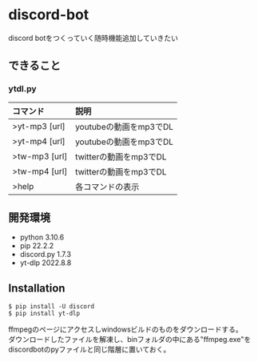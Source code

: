 # discord-bot
discord botをつくっていく随時機能追加していきたい
## できること
### ytdl.py
| コマンド | 説明 |
|:--------------|:-----------|
| >yt-mp3 [url] | youtubeの動画をmp3でDL |
| >yt-mp4 [url] | youtubeの動画をmp3でDL |
| >tw-mp3 [url] | twitterの動画をmp3でDL |
| >tw-mp4 [url] | twitterの動画をmp3でDL |
| >help         | 各コマンドの表示 |

## 開発環境
- python 3.10.6
- pip 22.2.2
- discord.py 1.7.3
- yt-dlp 2022.8.8
## Installation
```
$ pip install -U discord
$ pip install yt-dlp
```
ffmpegのページにアクセスしwindowsビルドのものをダウンロードする。  
ダウンロードしたファイルを解凍し、binフォルダの中にある"ffmpeg.exe"をdiscordbotのpyファイルと同じ階層に置いておく。  
